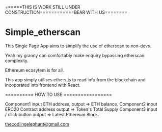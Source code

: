 
======THIS IS WORK STILL UNDER CONSTRUCTION============BEAR WITH US========

# Simple_etherscan

This Single Page App aims to simplify the use of etherscan to non-devs.

Yeah my granny can comfortably make enquiry bypassing etherscan complexity. 

Ethereum ecosytem is for all.

This app simply utilises ethers.js to read info from the blockchain and incoporated into frontend with React.

========== HOW TO USE =================

Component1      input ETH address,                     output => ETH balance.
Component2      input ERC20 Contract address           output => Token's Total Supply
Component3      input / click button                   output => Latest Ethereum Block.







thecodiingelephant@gmail.com

